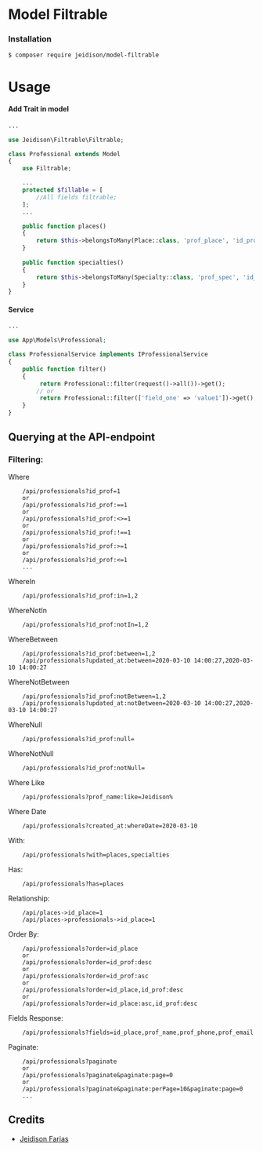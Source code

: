 # Model Filtrable

### Installation

```bash
$ composer require jeidison/model-filtrable
```
# Usage

#### Add Trait in model


```php
...

use Jeidison\Filtrable\Filtrable;

class Professional extends Model
{
    use Filtrable;

    ...
    protected $fillable = [
        //All fields filtrable;
    ];
    ...

    public function places()
    {
        return $this->belongsToMany(Place::class, 'prof_place', 'id_prof', 'id_place');
    }
    
    public function specialties()
    {
        return $this->belongsToMany(Specialty::class, 'prof_spec', 'id_prof', 'id_spec');
    }
}
```

#### Service

```php
...

use App\Models\Professional;

class ProfessionalService implements IProfessionalService
{
    public function filter()
    {
         return Professional::filter(request()->all())->get(); 
        // or
         return Professional::filter(['field_one' => 'value1'])->get();     
    }
}
```

## Querying at the API-endpoint

### Filtering:

Where
```
    /api/professionals?id_prof=1
    or
    /api/professionals?id_prof:==1
    or
    /api/professionals?id_prof:<>=1
    or
    /api/professionals?id_prof:!==1
    or
    /api/professionals?id_prof:>=1
    or
    /api/professionals?id_prof:<=1
    ...
```

WhereIn
```
    /api/professionals?id_prof:in=1,2
```

WhereNotIn
```
    /api/professionals?id_prof:notIn=1,2
```

WhereBetween
```
    /api/professionals?id_prof:between=1,2
    /api/professionals?updated_at:between=2020-03-10 14:00:27,2020-03-10 14:00:27
```

WhereNotBetween
```
    /api/professionals?id_prof:notBetween=1,2
    /api/professionals?updated_at:notBetween=2020-03-10 14:00:27,2020-03-10 14:00:27
```

WhereNull
```
    /api/professionals?id_prof:null=
```

WhereNotNull
```
    /api/professionals?id_prof:notNull=
```

Where Like
```
    /api/professionals?prof_name:like=Jeidison%
```

Where Date
```
    /api/professionals?created_at:whereDate=2020-03-10
```

With:
```
    /api/professionals?with=places,specialties
```

Has:
```
    /api/professionals?has=places
```

Relationship:
```
    /api/places->id_place=1
    /api/places->professionals->id_place=1
```

Order By:
```
    /api/professionals?order=id_place
    or 
    /api/professionals?order=id_prof:desc
    or 
    /api/professionals?order=id_prof:asc
    or 
    /api/professionals?order=id_place,id_prof:desc
    or 
    /api/professionals?order=id_place:asc,id_prof:desc
```

Fields Response:
```
    /api/professionals?fields=id_place,prof_name,prof_phone,prof_email
```

Paginate:
```
    /api/professionals?paginate
    or
    /api/professionals?paginate&paginate:page=0
    or
    /api/professionals?paginate&paginate:perPage=10&paginate:page=0
    ...
```

## Credits
- [Jeidison Farias](https://github.com/jeidison)
